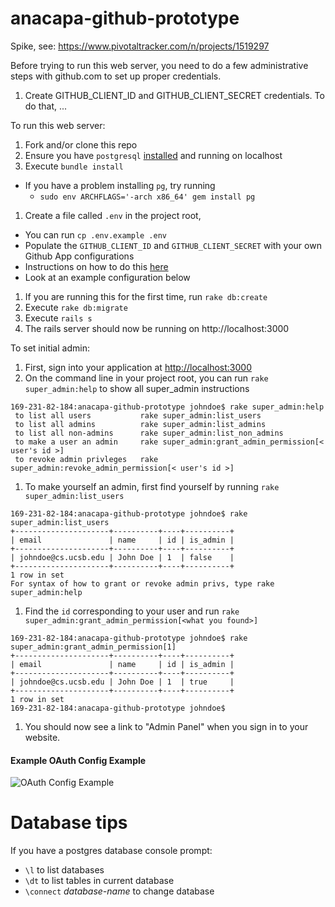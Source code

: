# anacapa-github-prototype
Spike, see: https://www.pivotaltracker.com/n/projects/1519297

Before trying to run this web server, you need to do a few administrative steps with github.com to set up proper credentials.

1. Create GITHUB_CLIENT_ID and GITHUB_CLIENT_SECRET credentials.  To do that, ...


To run this web server:

1. Fork and/or clone this repo
1. Ensure you have `postgresql` [installed](https://wiki.postgresql.org/wiki/Detailed_installation_guides) and running on localhost
1. Execute `bundle install`
  * If you have a problem installing `pg`, try running
    * `sudo env ARCHFLAGS='-arch x86_64' gem install pg`
1. Create a file called `.env` in the project root,
  * You can run `cp .env.example .env`
  * Populate the `GITHUB_CLIENT_ID` and `GITHUB_CLIENT_SECRET` with your own Github App configurations
  * Instructions on how to do this [here](https://help.github.com/enterprise/11.10.340/admin/articles/configuring-github-oauth/)
  * Look at an example configuration below
1. If you are running this for the first time, run `rake db:create`
1. Execute `rake db:migrate`
1. Execute `rails s`
1. The rails server should now be running on http://localhost:3000

To set initial admin:

1. First, sign into your application at [http://localhost:3000](http://localhost:3000)
1. On the command line in your project root, you can run `rake super_admin:help` to show all super_admin instructions
```
169-231-82-184:anacapa-github-prototype johndoe$ rake super_admin:help
 to list all users           rake super_admin:list_users   
 to list all admins          rake super_admin:list_admins   
 to list all non-admins      rake super_admin:list_non_admins   
 to make a user an admin     rake super_admin:grant_admin_permission[< user's id >]   
 to revoke admin privleges   rake super_admin:revoke_admin_permission[< user's id >] 
```
1. To make yourself an admin, first find yourself by running `rake super_admin:list_users`
```
169-231-82-184:anacapa-github-prototype johndoe$ rake super_admin:list_users
+---------------------+----------+----+----------+
| email               | name     | id | is_admin |
+---------------------+----------+----+----------+
| johndoe@cs.ucsb.edu | John Doe | 1  | false    |
+---------------------+----------+----+----------+
1 row in set
For syntax of how to grant or revoke admin privs, type rake super_admin:help
```
1. Find the `id` corresponding to your user and run `rake super_admin:grant_admin_permission[<what you found>]`
```
169-231-82-184:anacapa-github-prototype johndoe$ rake super_admin:grant_admin_permission[1]
+---------------------+----------+----+----------+
| email               | name     | id | is_admin |
+---------------------+----------+----+----------+
| johndoe@cs.ucsb.edu | John Doe | 1  | true     |
+---------------------+----------+----+----------+
1 row in set
169-231-82-184:anacapa-github-prototype johndoe$
```
1. You should now see a link to "Admin Panel" when you sign in to your website.


#### Example OAuth Config Example

![OAuth Config Example](https://github.com/ncbrown1/anacapa-github-prototype/raw/master/oauth_settings_example.png "Example OAuth Configurations")

# Database tips

If you have a postgres database console prompt:


* `\l` to list databases
* `\dt` to list tables in current database
* `\connect` <em>database-name</em> to change database

